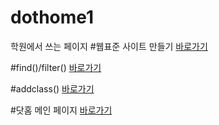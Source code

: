 # dothome1
학원에서 쓰는 페이지
#웹표준 사이트 만들기
<a href="https://junghyunnn.github.io/dothome1/webstandard/index.html">바로가기</a>

#find()/filter()
<a href="https://junghyunnn.github.io/dothome1/jpuery/jquery04.html">바로가기</a>

#addclass()
<a href="https://junghyunnn.github.io/dothome1/jpuery/jquery06_addclass2.html">바로가기</a>

#닷홈 메인 페이지
<a href="http://wbslsj200.dothome.co.kr/">바로가기</a>
